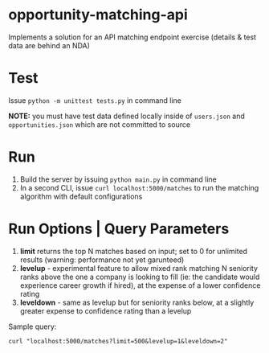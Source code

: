 # opportunity-matching-api
Implements a solution for an API matching endpoint exercise (details & test data are behind an NDA)

# Test
Issue `python -m unittest tests.py` in command line

**NOTE:** you must have test data defined locally inside of `users.json` and `opportunities.json` which are not committed to source

# Run
1. Build the server by issuing `python main.py` in command line
1. In a second CLI, issue `curl localhost:5000/matches` to run the matching algorithm with default configurations

# Run Options | Query Parameters

1. __limit__ returns the top N matches based on input; set to 0 for unlimited results (warning: performance not yet garunteed)
1. __levelup__ - experimental feature to allow mixed rank matching N seniority ranks above the one a company is looking to fill (ie: the candidate would experience career growth if hired), at the expense of a lower confidence rating
1. __leveldown__ - same as levelup but for seniority ranks below, at a slightly greater expense to confidence rating than a levelup

Sample query:

```
curl "localhost:5000/matches?limit=500&levelup=1&leveldown=2"
```